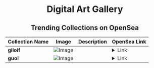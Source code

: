 <div align="center">

# Digital Art Gallery

## Trending Collections on OpenSea

| Collection Name                       | Image                                                                                     | Description                       | OpenSea Link                                                                                          |
|---------------------------------------|-------------------------------------------------------------------------------------------|-----------------------------------|--------------------------------------------------------------------------------------------------------|
| **giloif** | ![Image](https://i.seadn.io/s/raw/files/c7a55f7e92a3251b78767113359c958e.png?w=500&auto=format?w=200&auto=format) |  | <details><summary>Link</summary>[giloif](https://opensea.io/collection/giloif)</details> |
| **guol** | ![Image](https://i.seadn.io/s/raw/files/c7a55f7e92a3251b78767113359c958e.png?w=500&auto=format?w=200&auto=format) |  | <details><summary>Link</summary>[guol](https://opensea.io/collection/guol)</details> |

</div>